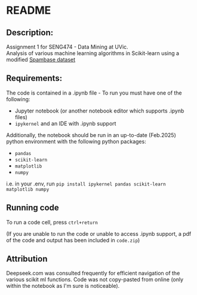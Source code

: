 # README

## Description:
Assignment 1 for SENG474 - Data Mining at UVic.  
Analysis of various machine learning algorithms in Scikit-learn using a modified [Spambase dataset](https://archive.ics.uci.edu/dataset/94/spambase)

## Requirements:
The code is contained in a .ipynb file - To run you must have one of the following:
- Jupyter notebook (or another notebook editor which supports .ipynb files)
- `ipykernel` and an IDE with .ipynb  support

Additionally, the notebook should be run in an up-to-date (Feb.2025) python environment with the following python packages:
- `pandas`
- `scikit-learn`
- `matplotlib`
- `numpy`

i.e. in your .env, run `pip install ipykernel pandas scikit-learn matplotlib numpy`

## Running code
To run a code cell, press `ctrl+return`

(If you are unable to run the code or unable to access .ipynb support,
a pdf of the code and output has been included in `code.zip`)

## Attribution
Deepseek.com was consulted frequently for efficient navigation of the various scikit ml functions.
Code was not copy-pasted from online (only within the notebook as I'm sure is noticeable).


